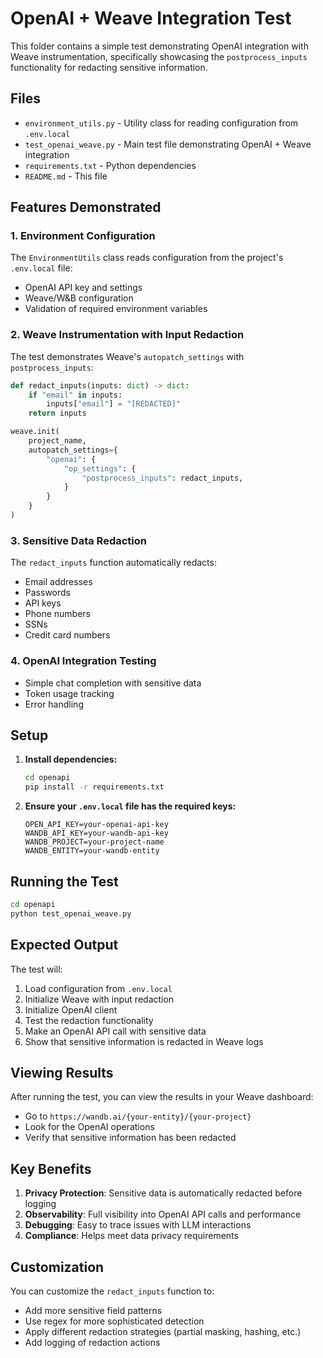 # OpenAI + Weave Integration Test

This folder contains a simple test demonstrating OpenAI integration with Weave instrumentation, specifically showcasing the `postprocess_inputs` functionality for redacting sensitive information.

## Files

- `environment_utils.py` - Utility class for reading configuration from `.env.local`
- `test_openai_weave.py` - Main test file demonstrating OpenAI + Weave integration
- `requirements.txt` - Python dependencies
- `README.md` - This file

## Features Demonstrated

### 1. Environment Configuration
The `EnvironmentUtils` class reads configuration from the project's `.env.local` file:
- OpenAI API key and settings
- Weave/W&B configuration
- Validation of required environment variables

### 2. Weave Instrumentation with Input Redaction
The test demonstrates Weave's `autopatch_settings` with `postprocess_inputs`:

```python
def redact_inputs(inputs: dict) -> dict:
    if "email" in inputs:
        inputs["email"] = "[REDACTED]"
    return inputs

weave.init(
    project_name,
    autopatch_settings={
        "openai": {
            "op_settings": {
                "postprocess_inputs": redact_inputs,
            }
        }
    }
)
```

### 3. Sensitive Data Redaction
The `redact_inputs` function automatically redacts:
- Email addresses
- Passwords
- API keys
- Phone numbers
- SSNs
- Credit card numbers

### 4. OpenAI Integration Testing
- Simple chat completion with sensitive data
- Token usage tracking
- Error handling

## Setup

1. **Install dependencies:**
   ```bash
   cd openapi
   pip install -r requirements.txt
   ```

2. **Ensure your `.env.local` file has the required keys:**
   ```
   OPEN_API_KEY=your-openai-api-key
   WANDB_API_KEY=your-wandb-api-key
   WANDB_PROJECT=your-project-name
   WANDB_ENTITY=your-wandb-entity
   ```

## Running the Test

```bash
cd openapi
python test_openai_weave.py
```

## Expected Output

The test will:
1. Load configuration from `.env.local`
2. Initialize Weave with input redaction
3. Initialize OpenAI client
4. Test the redaction functionality
5. Make an OpenAI API call with sensitive data
6. Show that sensitive information is redacted in Weave logs

## Viewing Results

After running the test, you can view the results in your Weave dashboard:
- Go to `https://wandb.ai/{your-entity}/{your-project}`
- Look for the OpenAI operations
- Verify that sensitive information has been redacted

## Key Benefits

1. **Privacy Protection**: Sensitive data is automatically redacted before logging
2. **Observability**: Full visibility into OpenAI API calls and performance
3. **Debugging**: Easy to trace issues with LLM interactions
4. **Compliance**: Helps meet data privacy requirements

## Customization

You can customize the `redact_inputs` function to:
- Add more sensitive field patterns
- Use regex for more sophisticated detection
- Apply different redaction strategies (partial masking, hashing, etc.)
- Add logging of redaction actions
